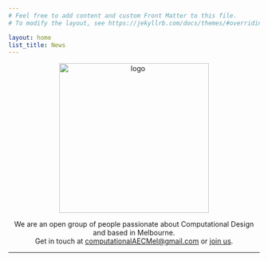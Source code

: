 ```yaml
---
# Feel free to add content and custom Front Matter to this file.
# To modify the layout, see https://jekyllrb.com/docs/themes/#overriding-theme-defaults

layout: home
list_title: News
---
```


<p align="center">
    <img src="../MCDGlogoTrans.PNG" alt="logo" width="300"/> 
    <p style="text-align:center;">We are an open group of people passionate about Computational Design and based in Melbourne. <br>Get in touch at <a href="mailto:computationalaecmel@gmail.com?Subject=Hey%20guys" target="_top">computationalAECMel@gmail.com</a>
    or <a href="https://compaec.github.io/joinus/" target="_top">join us</a>.</p>
</p>

---